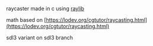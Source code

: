 raycaster made in c using [raylib](https://www.raylib.com/)

math based on [https://lodev.org/cgtutor/raycasting.html](https://lodev.org/cgtutor/raycasting.html)

sdl3 variant on sdl3 branch
